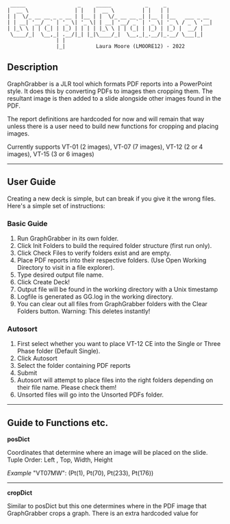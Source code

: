      _____                 _     _____           _     _               
    |  __ \               | |   |  __ \         | |   | |              
    | |  \/_ __ __ _ _ __ | |__ | |  \/_ __ __ _| |__ | |__   ___ _ __ 
    | | __| '__/ _` | '_ \| '_ \| | __| '__/ _` | '_ \| '_ \ / _ \ '__|
    | |_\ \ | | (_| | |_) | | | | |_\ \ | | (_| | |_) | |_) |  __/ |   
     \____/_|  \__,_| .__/|_| |_|\____/_|  \__,_|_.__/|_.__/ \___|_|   
                    | |                                                
                    |_|          Laura Moore (LMOORE12) - 2022                           




## Description

GraphGrabber is a JLR tool which formats PDF reports into a PowerPoint style. It does this by converting PDFs to images then cropping them. The resultant image is then added to a slide alongside other images found in the PDF.

The report definitions are hardcoded for now and will remain that way unless there is a user need to build new functions for cropping and placing images.

Currently supports VT-01 (2 images), VT-07 (7 images), VT-12 (2 or 4 images), VT-15 (3 or 6 images)


-------------------------------------------------------


## User Guide

Creating a new deck is simple, but can break if you give it the wrong files. Here's a simple set of instructions:

### Basic Guide
1. Run GraphGrabber in its own folder.
2. Click Init Folders to build the required folder structure (first run only).
3. Click Check Files to verify folders exist and are empty.
4. Place PDF reports into their respective folders. (Use Open Working Directory to visit in a file explorer).
5. Type desired output file name.
6. Click Create Deck!
7. Output file will be found in the working directory with a Unix timestamp
8. Logfile is generated as GG.log in the working directory.
9. You can clear out all files from GraphGrabber folders with the Clear Folders button. Warning: This deletes instantly!

### Autosort
1. First select whether you want to place VT-12 CE into the Single or Three Phase folder (Default Single).
2. Click Autosort
3. Select the folder containing PDF reports
4. Submit
5. Autosort will attempt to place files into the right folders depending on their file name. Please check them!
6. Unsorted files will go into the Unsorted PDFs folder.


-------------------------------------------------------


## Guide to Functions etc.


**posDict**

Coordinates that determine where an image will be placed on the slide.
Tuple Order: Left , Top, Width, Height
    
*Example*
"VT07MW": (Pt(1), Pt(70), Pt(233), Pt(176))

---

**cropDict**

Similar to posDict but this one determines where in the PDF image that GraphGrabber crops a graph. There is an extra hardcoded value for 


